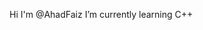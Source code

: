 Hi I'm @AhadFaiz
I’m currently learning C++

<!---
AhadFaiz/AhadFaiz is a ✨ special ✨ repository because its `README.md` (this file) appears on your GitHub profile.
You can click the Preview link to take a look at your changes.
--->
